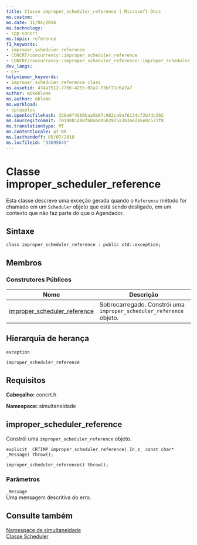 ```yaml
---
title: Classe improper_scheduler_reference | Microsoft Docs
ms.custom: ''
ms.date: 11/04/2016
ms.technology:
- cpp-concrt
ms.topic: reference
f1_keywords:
- improper_scheduler_reference
- CONCRT/concurrency::improper_scheduler_reference
- CONCRT/concurrency::improper_scheduler_reference::improper_scheduler_reference
dev_langs:
- C++
helpviewer_keywords:
- improper_scheduler_reference class
ms.assetid: 434a7512-7796-4255-92a7-f3bf71c6a7a7
author: mikeblome
ms.author: mblome
ms.workload:
- cplusplus
ms.openlocfilehash: 320e0f4560baa5b07c982ca9af6134cf2bfdc292
ms.sourcegitcommit: 7019081488f68abdd5b2935a3b36e2a5e8c571f8
ms.translationtype: MT
ms.contentlocale: pt-BR
ms.lasthandoff: 05/07/2018
ms.locfileid: "33695649"
---
```

# <a name="improperschedulerreference-class"></a>Classe improper_scheduler_reference
Esta classe descreve uma exceção gerada quando o `Reference` método for chamado em um `Scheduler` objeto que está sendo desligado, em um contexto que não faz parte do que o Agendador.  
  
## <a name="syntax"></a>Sintaxe  
  
```
class improper_scheduler_reference : public std::exception;
```  
  
## <a name="members"></a>Membros  
  
### <a name="public-constructors"></a>Construtores Públicos  
  
|Nome|Descrição|  
|----------|-----------------|  
|[improper_scheduler_reference](#ctor)|Sobrecarregado. Constrói uma `improper_scheduler_reference` objeto.|  
  
## <a name="inheritance-hierarchy"></a>Hierarquia de herança  
 `exception`  
  
 `improper_scheduler_reference`  
  
## <a name="requirements"></a>Requisitos  
 **Cabeçalho:** concrt.h  
  
 **Namespace:** simultaneidade  
  
##  <a name="ctor"></a> improper_scheduler_reference 

 Constrói uma `improper_scheduler_reference` objeto.  
  
```
explicit _CRTIMP improper_scheduler_reference(_In_z_ const char* _Message) throw();

improper_scheduler_reference() throw();
```  
  
### <a name="parameters"></a>Parâmetros  
 `_Message`  
 Uma mensagem descritiva do erro.  
  
## <a name="see-also"></a>Consulte também  
 [Namespace de simultaneidade](concurrency-namespace.md)   
 [Classe Scheduler](scheduler-class.md)
